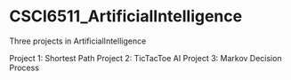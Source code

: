 # CSCI6511_ArtificialIntelligence

Three projects in ArtificialIntelligence

Project 1: Shortest Path
Project 2: TicTacToe AI
Project 3: Markov Decision Process

